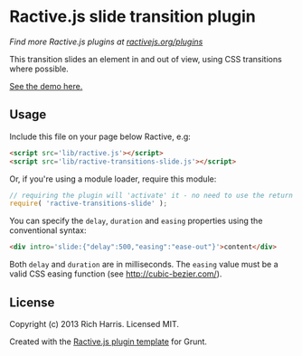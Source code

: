 Ractive.js slide transition plugin
==================================

*Find more Ractive.js plugins at [ractivejs.org/plugins](http://ractivejs.org/plugins)*

This transition slides an element in and out of view, using CSS transitions where possible.

[See the demo here.](http://ractivejs.github.io/ractive-transitions-slide/)

Usage
-----

Include this file on your page below Ractive, e.g:

```html
<script src='lib/ractive.js'></script>
<script src='lib/ractive-transitions-slide.js'></script>
```

Or, if you're using a module loader, require this module:

```js
// requiring the plugin will 'activate' it - no need to use the return value
require( 'ractive-transitions-slide' );
```

You can specify the `delay`, `duration` and `easing` properties using the conventional syntax:

```html
<div intro='slide:{"delay":500,"easing":"ease-out"}'>content</div>
```

Both `delay` and `duration` are in milliseconds. The `easing` value must be a valid CSS easing function (see http://cubic-bezier.com/).



License
-------

Copyright (c) 2013 Rich Harris. Licensed MIT.

Created with the [Ractive.js plugin template](https://github.com/RactiveJS/Plugin-template) for Grunt.
